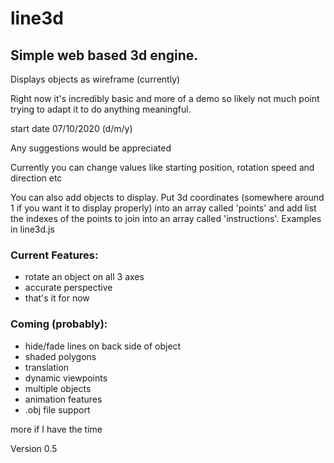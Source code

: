 # line3d
## Simple web based 3d engine.

Displays objects as wireframe (currently)

Right now it's incredibly basic and more of a demo so likely not much point trying to adapt it to do anything meaningful.

start date 07/10/2020 (d/m/y)

Any suggestions would be appreciated

Currently you can change values like starting position, rotation speed and direction etc

You can also add objects to display. Put 3d coordinates (somewhere around 1 if you want it to display properly) into an array called 'points' and add list the indexes of the points to join into an array called 'instructions'. Examples in line3d.js

### Current Features:
* rotate an object on all 3 axes
* accurate perspective
* that's it for now

### Coming (probably):
* hide/fade lines on back side of object
* shaded polygons
* translation
* dynamic viewpoints
* multiple objects
* animation features
* .obj file support

more if I have the time

Version 0.5
